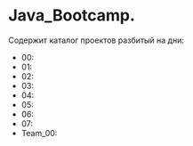 # Java_Bootcamp.
  Содержит каталог проектов разбитый на дни:
  - 00:
  - 01:
  - 02:
  - 03:
  - 04:
  - 05:
  - 06:
  - 07:
  - Team_00:
